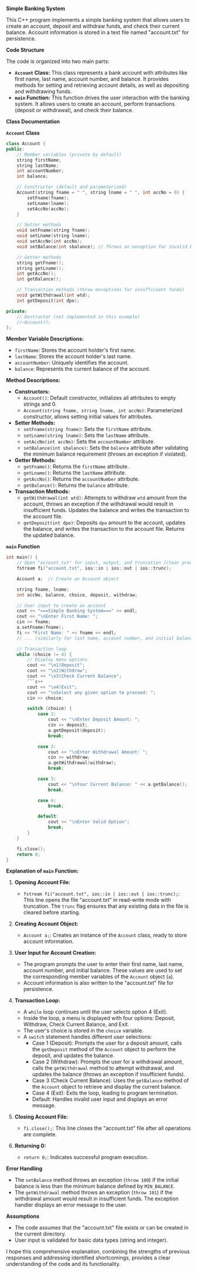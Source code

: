 
**Simple Banking System**

This C++ program implements a simple banking system that allows users to create an account, deposit and withdraw funds, and check their current balance. Account information is stored in a text file named "account.txt" for persistence.

**Code Structure**

The code is organized into two main parts:

- **`Account` Class:** This class represents a bank account with attributes like first name, last name, account number, and balance. It provides methods for setting and retrieving account details, as well as depositing and withdrawing funds.
- **`main` Function:** This function drives the user interaction with the banking system. It allows users to create an account, perform transactions (deposit or withdrawal), and check their balance.

**Class Documentation**

**`Account` Class**

```c++
class Account {
public:
    // Member variables (private by default)
    string firstName;
    string lastName;
    int accountNumber;
    int balance;

    // Constructor (default and parameterized)
    Account(string fname = " ", string lname = " ", int accNo = 0) {
        setFname(fname);
        setLname(lname);
        setAccNo(accNo);
    }

    // Setter methods
    void setFname(string fname);
    void setLname(string lname);
    void setAccNo(int accNo);
    void setBalance(int sbalance); // Throws an exception for invalid balance

    // Getter methods
    string getFname();
    string getLname();
    int getAccNo();
    int getBalance();

    // Transaction methods (throw exceptions for insufficient funds)
    void getWithdrawal(int wtd);
    int getDeposit(int dpo);

private:
    // Destructor (not implemented in this example)
    //~Account();
};
```

**Member Variable Descriptions:**

- `firstName`: Stores the account holder's first name.
- `lastName`: Stores the account holder's last name.
- `accountNumber`: Uniquely identifies the account.
- `balance`: Represents the current balance of the account.

**Method Descriptions:**

- **Constructors:**
    - `Account()`: Default constructor, initializes all attributes to empty strings and 0.
    - `Account(string fname, string lname, int accNo)`: Parameterized constructor, allows setting initial values for attributes.
- **Setter Methods:**
    - `setFname(string fname)`: Sets the `firstName` attribute.
    - `setLname(string lname)`: Sets the `lastName` attribute.
    - `setAccNo(int accNo)`: Sets the `accountNumber` attribute.
    - `setBalance(int sbalance)`: Sets the `balance` attribute after validating the minimum balance requirement (throws an exception if violated).
- **Getter Methods:**
    - `getFname()`: Returns the `firstName` attribute.
    - `getLname()`: Returns the `lastName` attribute.
    - `getAccNo()`: Returns the `accountNumber` attribute.
    - `getBalance()`: Returns the `balance` attribute.
- **Transaction Methods:**
    - `getWithdrawal(int wtd)`: Attempts to withdraw `wtd` amount from the account, throws an exception if the withdrawal would result in insufficient funds. Updates the balance and writes the transaction to the account file.
    - `getDeposit(int dpo)`: Deposits `dpo` amount to the account, updates the balance, and writes the transaction to the account file. Returns the updated balance.

**`main` Function**

```c++
int main() {
    // Open "account.txt" for input, output, and truncation (clear previous data)
    fstream fi("account.txt", ios::in | ios::out | ios::trunc);

    Account a;  // Create an Account object

    string fname, lname;
    int accNo, balance, choice, deposit, withdraw;

    // User input to create an account
    cout << "===Simple Banking System===" << endl;
    cout << "\nEnter First Name: ";
    cin >> fname;
    a.setFname(fname);
    fi << "First Name: " << fname << endl;
    // ... (similarly for last name, account number, and initial balance)

    // Transaction loop
    while (choice != 4) {
        // Display menu options
        cout << "\n1)Deposit";
        cout << "\n2)Withdraw";
        cout << "\n3)Check Current Balance";
        ```c++
        cout << "\n4)Exit";
        cout << "\nSelect any given option to proceed: ";
        cin >> choice;

        switch (choice) {
            case 1:
                cout << "\nEnter Deposit Amount: ";
                cin >> deposit;
                a.getDeposit(deposit);
                break;

            case 2:
                cout << "\nEnter Withdrawal Amount: ";
                cin >> withdraw;
                a.getWithdrawal(withdraw);
                break;

            case 3:
                cout << "\nYour Current Balance: " << a.getBalance();
                break;

            case 4:
                break;

            default:
                cout << "\nEnter Valid Option";
                break;
        }
    }

    fi.close();
    return 0;
}
```

**Explanation of `main` Function:**

1. **Opening Account File:**
   - `fstream fi("account.txt", ios::in | ios::out | ios::trunc);`: This line opens the file "account.txt" in read-write mode with truncation. The `trunc` flag ensures that any existing data in the file is cleared before starting.

2. **Creating Account Object:**
   - `Account a;`: Creates an instance of the `Account` class, ready to store account information.

3. **User Input for Account Creation:**
   - The program prompts the user to enter their first name, last name, account number, and initial balance. These values are used to set the corresponding member variables of the `Account` object (`a`).
   - Account information is also written to the "account.txt" file for persistence.

4. **Transaction Loop:**
   - A `while` loop continues until the user selects option 4 (Exit).
   - Inside the loop, a menu is displayed with four options: Deposit, Withdraw, Check Current Balance, and Exit.
   - The user's choice is stored in the `choice` variable.
   - A `switch` statement handles different user selections:
     - Case 1 (Deposit): Prompts the user for a deposit amount, calls the `getDeposit` method of the `Account` object to perform the deposit, and updates the balance.
     - Case 2 (Withdraw): Prompts the user for a withdrawal amount, calls the `getWithdrawal` method to attempt withdrawal, and updates the balance (throws an exception if insufficient funds).
     - Case 3 (Check Current Balance): Uses the `getBalance` method of the `Account` object to retrieve and display the current balance.
     - Case 4 (Exit): Exits the loop, leading to program termination.
     - Default: Handles invalid user input and displays an error message.

5. **Closing Account File:**
   - `fi.close();`: This line closes the "account.txt" file after all operations are complete.

6. **Returning 0:**
   - `return 0;`: Indicates successful program execution.

**Error Handling**

- The `setBalance` method throws an exception (`throw 100`) if the initial balance is less than the minimum balance defined by `MIN_BALANCE`.
- The `getWithdrawal` method throws an exception (`throw 101`) if the withdrawal amount would result in insufficient funds. The exception handler displays an error message to the user.

**Assumptions**

- The code assumes that the "account.txt" file exists or can be created in the current directory.
- User input is validated for basic data types (string and integer).

I hope this comprehensive explanation, combining the strengths of previous responses and addressing identified shortcomings, provides a clear understanding of the code and its functionality.
